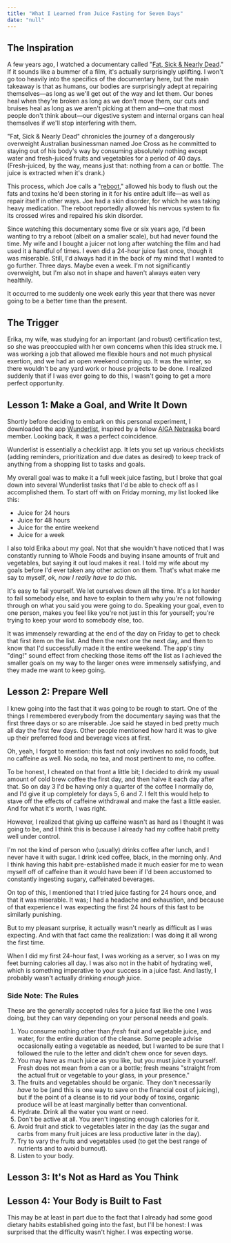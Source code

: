 ```yaml
---
title: "What I Learned from Juice Fasting for Seven Days"
date: "null"
---
```


## The Inspiration

A few years ago, I watched a documentary called "[Fat, Sick & Nearly Dead](http://www.fatsickandnearlydead.com/)." If it sounds like a bummer of a film, it's actually surprisingly uplifting. I won't go too heavily into the specifics of the documentary here, but the main takeaway is that as humans, our bodies are surprisingly adept at repairing themselves—as long as we'll get out of the way and let them. Our bones heal when they're broken as long as we don't move them, our cuts and bruises heal as long as we aren't picking at them and—one that most people don't think about—our digestive system and internal organs can heal themselves if we'll stop interfering with them.

"Fat, Sick & Nearly Dead" chronicles the journey of a dangerously overweight Australian businessman named Joe Cross as he committed to staying out of his body's way by consuming absolutely nothing except water and fresh-juiced fruits and vegetables for a period of 40 days. (Fresh-juiced, by the way, means just that: nothing from a can or bottle. The juice is extracted when it's drank.)

This process, which Joe calls a "[reboot](http://www.rebootwithjoe.com/)," allowed his body to flush out the fats and toxins he'd been storing in it for his entire adult life—as well as repair itself in other ways. Joe had a skin disorder, for which he was taking heavy medication. The reboot reportedly allowed his nervous system to fix its crossed wires and repaired his skin disorder.

Since watching this documentary some five or six years ago, I'd been wanting to try a reboot (albeit on a smaller scale), but had never found the time. My wife and I bought a juicer not long after watching the film and had used it a handful of times. I even did a 24-hour juice fast once, though it was miserable. Still, I'd always had it in the back of my mind that I wanted to go further. Three days. Maybe even a week. I'm not significantly overweight, but I'm also not in shape and haven't always eaten very healthily.

It occurred to me suddenly one week early this year that there was never going to be a better time than the present.

## The Trigger

Erika, my wife, was studying for an important (and robust) certification test, so she was preoccupied with her own concerns when this idea struck me. I was working a job that allowed me flexible hours and not much physical exertion, and we had an open weekend coming up. It was the winter, so there wouldn't be any yard work or house projects to be done. I realized suddenly that if I was ever going to do this, I wasn't going to get a more perfect opportunity.

## Lesson 1: Make a Goal, and Write It Down

Shortly before deciding to embark on this personal experiment, I downloaded the app [Wunderlist](https://www.wunderlist.com/), inspired by a fellow [AIGA Nebraska](http://nebraska.aiga.org/) board member. Looking back, it was a perfect coincidence.

Wunderlist is essentially a checklist app. It lets you set up various checklists (adding reminders, prioritization and due dates as desired) to keep track of anything from a shopping list to tasks and goals.

My overall goal was to make it a full week juice fasting, but I broke that goal down into several Wunderlist tasks that I'd be able to check off as I accomplished them. To start off with on Friday morning, my list looked like this:

- Juice for 24 hours
- Juice for 48 hours
- Juice for the entire weekend
- Juice for a week

I also told Erika about my goal. Not that she wouldn't have noticed that I was constantly running to Whole Foods and buying insane amounts of fruit and vegetables, but saying it out loud makes it real. I told my wife about my goals before I'd ever taken any other action on them. That's what make me say to myself, _ok, now I really have to do this._

It's easy to fail yourself. We let ourselves down all the time. It's a lot harder to fail somebody else, and have to explain to them why you're not following through on what you said you were going to do. Speaking your goal, even to one person, makes you feel like you're not just in this for yourself; you're trying to keep your word to somebody else, too.

It was immensely rewarding at the end of the day on Friday to get to check that first item on the list. And then the next one the next day, and then to know that I'd successfully made it the entire weekend. The app's tiny "ding!" sound effect from checking those items off the list as I achieved the smaller goals on my way to the larger ones were immensely satisfying, and they made me want to keep going.

## Lesson 2: Prepare Well

I knew going into the fast that it was going to be rough to start. One of the things I remembered everybody from the documentary saying was that the first three days or so are miserable. Joe said he stayed in bed pretty much all day the first few days. Other people mentioned how hard it was to give up their preferred food and beverage vices at first.

Oh, yeah, I forgot to mention: this fast not only involves no solid foods, but no caffeine as well. No soda, no tea, and most pertinent to me, no coffee.

To be honest, I cheated on that front a little bit; I decided to drink my usual amount of cold brew coffee the first day, and then halve it each day after that. So on day 3 I'd be having only a quarter of the coffee I normally do, and I'd give it up completely for days 5, 6 and 7. I felt this would help to stave off the effects of caffeine withdrawal and make the fast a little easier. And for what it's worth, I was right.

However, I realized that giving up caffeine wasn't as hard as I thought it was going to be, and I think this is because I already had my coffee habit pretty well under control.

I'm not the kind of person who (usually) drinks coffee after lunch, and I never have it with sugar. I drink iced coffee, black, in the morning only. And I think having this habit pre-established made it much easier for me to wean myself off of caffeine than it would have been if I'd been accustomed to constantly ingesting sugary, caffeinated beverages.

On top of this, I mentioned that I tried juice fasting for 24 hours once, and that it was miserable. It was; I had a headache and exhaustion, and because of that experience I was expecting the first 24 hours of this fast to be similarly punishing.

But to my pleasant surprise, it actually wasn't nearly as difficult as I was expecting. And with that fact came the realization: I was doing it all wrong the first time.

When I did my first 24-hour fast, I was working as a server, so I was on my feet burning calories all day. I was also not in the habit of hydrating well, which is something imperative to your success in a juice fast. And lastly, I probably wasn't actually drinking _enough_ juice.

### Side Note: The Rules

These are the generally accepted rules for a juice fast like the one I was doing, but they can vary depending on your personal needs and goals.

1. You consume nothing other than _fresh_ fruit and vegetable juice, and water, for the entire duration of the cleanse. Some people advise occasionally eating a vegetable as needed, but I wanted to be sure that I followed the rule to the letter and didn't chew once for seven days.
2. You may have as much juice as you like, but you must juice it yourself. Fresh does not mean from a can or a bottle; fresh means "straight from the actual fruit or vegetable to your glass, in your presence."
3. The fruits and vegetables should be organic. They don't necessarily _have_ to be (and this is one way to save on the financial cost of juicing), but if the point of a cleanse is to rid your body of toxins, organic produce will be at least marginally better than conventional.
4. Hydrate. Drink all the water you want or need.
5. Don't be active at all. You aren't ingesting enough calories for it.
6. Avoid fruit and stick to vegetables later in the day (as the sugar and carbs from many fruit juices are less productive later in the day).
7. Try to vary the fruits and vegetables used (to get the best range of nutrients and to avoid burnout).
8. Listen to your body.

## Lesson 3: It's Not as Hard as You Think

## Lesson 4: Your Body is Built to Fast

This may be at least in part due to the fact that I already had some good dietary habits established going into the fast, but I'll be honest: I was surprised that the difficulty wasn't higher. I was expecting worse.
